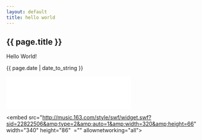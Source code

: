 ```yaml
---
layout: default
title: hello world
---
```


<h2>{{ page.title }}</h2>

<p>Hello World! </p>

<p>{{ page.date | date_to_string }}</p>

<iframe frameborder="no" border="0" marginwidth="0" marginheight="0" width="330" height="86" src="//music.163.com/outchain/player? type=2&id=22822506&auto=1&height=66"></iframe>

<embed src="http://music.163.com/style/swf/widget.swf?sid=22822506&amp;type=2&amp;auto=1&amp;width=320&amp;height=66" width="340" height="86" &#160;="" allownetworking="all">
